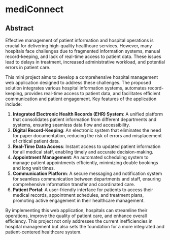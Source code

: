 ﻿# mediConnect

## Abstract

Effective management of patient information and hospital operations is crucial for delivering high-quality healthcare services. However, many hospitals face challenges due to fragmented information systems, manual record-keeping, and lack of real-time access to patient data. These issues lead to delays in treatment, increased administrative workload, and potential errors in patient care.

This mini project aims to develop a comprehensive hospital management web application designed to address these challenges. The proposed solution integrates various hospital information systems, automates record-keeping, provides real-time access to patient data, and facilitates efficient communication and patient engagement. Key features of the application include:

1. **Integrated Electronic Health Records (EHR) System**: A unified platform that consolidates patient information from different departments and systems, ensuring seamless data flow and accessibility.
2. **Digital Record-Keeping**: An electronic system that eliminates the need for paper documentation, reducing the risk of errors and misplacement of critical patient data.
3. **Real-Time Data Access**: Instant access to updated patient information for all medical staff, enabling timely and accurate decision-making.
4. **Appointment Management**: An automated scheduling system to manage patient appointments efficiently, minimizing double bookings and long wait times.
5. **Communication Platform**: A secure messaging and notification system for seamless communication between departments and staff, ensuring comprehensive information transfer and coordinated care.
6. **Patient Portal**: A user-friendly interface for patients to access their medical records, appointment schedules, and treatment plans, promoting active engagement in their healthcare management.

By implementing this web application, hospitals can streamline their operations, improve the quality of patient care, and enhance overall efficiency. This project not only addresses the current inefficiencies in hospital management but also sets the foundation for a more integrated and patient-centered healthcare system.
